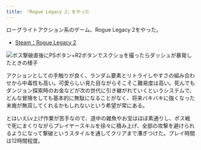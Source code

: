 ```yaml
---
title: 『Rogue Legacy 2』をやった
---
```

ローグライトアクション系のゲーム、Rogue Legacy 2をやった。

*   [Steam：Rogue Legacy 2](https://store.steampowered.com/app/1253920/Rogue_Legacy_2/?l=japanese)

![](https://lh3.googleusercontent.com/docs/AG8NV2ahRLaUbW2QgtcqtCCj2oC4IMuN2dKAI5W7_0Fyb__rjE1atyf1oHj59wkk110P7aarlYgGXsFVYeEPDAKGPKv9lJ3cmWC4l0nLropVmVvQtNKouBhddCpVcKK2znQsoqzc2Z-aibi_QEieS10tp6WRlJxPUXOfjUFopfs2k94osgB0Sh1PBAurUqOgLdCAvzLzz-KcLV9UQoG5Q51LMsbZB_gpuFvGfz4OkCaBCq5eeY2-tbjmwC4EJ_fvQOgDlDngEeEGA-kO_onDdAhw8gzsrI2uzbFgVh9Z5ZMTEMoZF-urHlIX4dkoVhM8jqxJ5RuWH8_TMYBF-W2_IV2LNCB-QUQWjMH9hrY0ctmgtHkSiT4jvVGBt5cJJeEARYyMAoxnsLY9F9nDxW56irnvRMJGxWWB7LoRBkO0UpZZphjz7rsw9-314Y99fEaxbSKJ_3CtR-NgW8FIFiBMjXn1eJyPYIXQQl0GxJfOPNmMPYKMhsFmpsm51YODgTFbQkj_6qJFViFhQWJumbj_OjlcIvlsQeB9Pf2caZ5gAoCDAfCNWYIAUSw6hSbRW4WskjuRuPuQ71EOULkYKEwHkKkxvAeIyWPq4bAen_oD-C0KeI-QaYEXGb0uB7K2R2C9EjHKsiml-nZNwv0H2fKjl6B18B1K-xOD__4Wfrcpwn5JSU8bam8reBzXkW-150VGcrkAtGMWD2nIBh-wUuyzo9_y8ksvkIERVZa7betLK6Ys-pe9xtfeybjytWSYbXkmaMQ7rpfZz7zYurHXQThPMmBUR9Prnfjz1ZECAT5ZU8Q1bY5gF0zQ6GsgQGy083ew1lO5RYJIp8Y93bVpujQ2JxxPOKiafR1y4Q5BkXuWTVZTDujBCATvQww0kBtx7mFGhwMltsMmKgxJjx27MOaXR9_GbrAiyRGmY3sC7jbnPf9A-uEdcGAMWRGBgv_XMUphWohcZ87dNKlC3c-_KOHYBn-WJUyHVJh6VsIC5-dS98EULEZBX55Y0xbO9DK6IBGiSvoZvPQxK4Y4JIosLko22BqoTuGHkZWJ4H0TZhxNdNnzRnrjMo2Lnyb-Q9tCGO9VrEKchHjFW4P6L1NHvOpK16o3dotB2Ul9xmv_YVyIoBO-LG22L0vVNtJDU1l79onjhyxWhwIDelNz_009m3JMZsWjCA4Wc0hSGLNRbMKC7cN6ki6aTKQJzOTa8NMkUgVPHE6eq0rMdBbgkXGu7XQqa002qUy5CVjrKgcEtpnEtgsHBJHu7N4N5Q "ボス撃破直後にPSボタン+R2ボタンでスクショを撮ったらダッシュが暴発したときの様子")

アクションとしての手触りが良く、ランダム要素とリトライしやすさの組み合わせから中毒性も高い。可愛らしい見た目ながらそこそこ難易度は高い。死んでもダンジョン探索時のお金などが次の世代に引き継がれていくというシステムで、どんな冒険をしても基本的に無駄になることがなく、将来バキバキに強くなった末裔が無双してくれるかもしれないという希望が常にある。

とはいえLv上げ作業が苦手なので、道中の雑魚やお宝はほぼ素通りし、ボス戦で死にまくりながらプレイヤースキルを徐々に積み上げ、全部の攻撃を避けられるようになって撃破というスタイルを通してクリアまで漕ぎつけた。プレイ時間は12時間程度。
